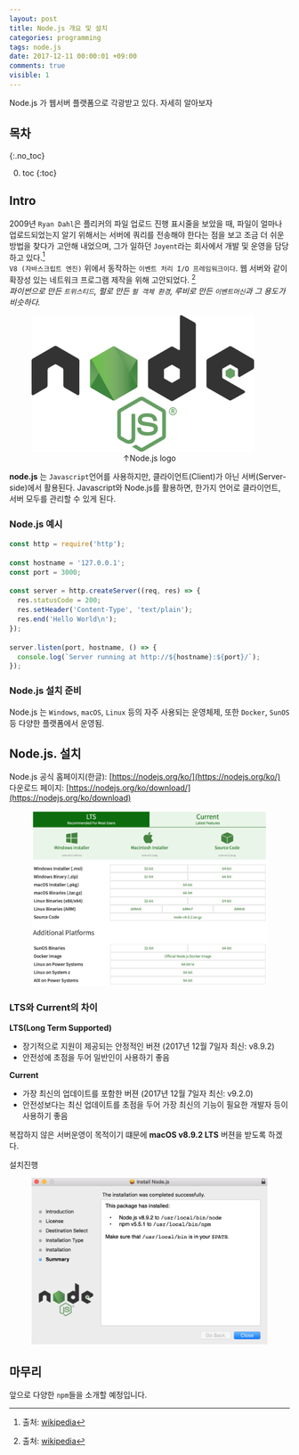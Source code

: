 ```yaml
---
layout: post
title: Node.js 개요 및 설치
categories: programming
tags: node.js
date: 2017-12-11 00:00:01 +09:00
comments: true
visible: 1
---
```


Node.js 가 웹서버 플랫폼으로 각광받고 있다. 자세히 알아보자

## 목차
{:.no_toc}

0. toc
{:toc}

## Intro
2009년 `Ryan Dahl`은 플리커의 파일 업로드 진행 표시줄을 보았을 때, 파일이 얼마나 업로드되었는지 알기 위해서는 서버에 쿼리를 전송해야 한다는 점을 보고 조금 더 쉬운 방법을 찾다가 고안해 내었으며, 그가 일하던 `Joyent`라는 회사에서 개발 및 운영을 담당하고 있다.[^1] <br/>
`V8 (자바스크립트 엔진)` 위에서 동작하는 `이벤트 처리 I/O 프레임워크이다`. 웹 서버와 같이 확장성 있는 네트워크 프로그램 제작을 위해 고안되었다. [^2] <br/>
*파이썬으로 만든 `트위스티드`, 펄로 만든 `펄 객체 환경`, 루비로 만든 `이벤트머신`과 그 용도가 비슷하다.* <br/>

<figure>
<img src="/assets/posts/20171211/101.png" width="400">
<figcaption align="middle">
&uarr;Node.js logo
</figcaption>
</figure>


**node.js** 는 `Javascript`언어를 사용하지만, 클라이언트(Client)가 아닌 서버(Server-side)에서 활용된다. Javascript와 Node.js를 활용하면, 한가지 언어로 클라이언트, 서버 모두를 관리할 수 있게 된다. <br/>

### Node.js 예시
```javascript
const http = require('http');

const hostname = '127.0.0.1';
const port = 3000;

const server = http.createServer((req, res) => {
  res.statusCode = 200;
  res.setHeader('Content-Type', 'text/plain');
  res.end('Hello World\n');
});

server.listen(port, hostname, () => {
  console.log(`Server running at http://${hostname}:${port}/`);
});
```

### Node.js 설치 준비
Node.js 는 `Windows`, `macOS`, `Linux` 등의 자주 사용되는 운영체제, 또한 `Docker`, `SunOS` 등 다양한 플랫폼에서 운영됨.

<!-- ad -->

## Node.js. 설치
Node.js 공식 홈페이지(한글): [https://nodejs.org/ko/](https://nodejs.org/ko/) <br/>
다운로드 페이지: [https://nodejs.org/ko/download/](https://nodejs.org/ko/download) <br/>

<figure>
<img src="/assets/posts/20171211/102.png" width="700">
<figcaption align="middle">
</figcaption>
</figure>

### LTS와 Current의 차이
**LTS(Long Term Supported)**
- 장기적으로 지원이 제공되는 안정적인 버젼 (2017년 12월 7일자 최신: v8.9.2)
- 안전성에 초점을 두어 일반인이 사용하기 좋음

**Current**
- 가장 최신의 업데이트를 포함한 버젼 (2017년 12월 7일자 최신: v9.2.0)
- 안전성보다는 최신 업데이트를 초점을 두어 가장 최신의 기능이 필요한 개발자 등이 사용하기 좋음

복잡하지 않은 서버운영이 목적이기 떄문에 **macOS v8.9.2 LTS** 버젼을 받도록 하겠다.

설치진행
<figure>
<img src="/assets/posts/20171211/103.png" width="500">
<figcaption align="middle">
</figcaption>
</figure>

## 마무리
앞으로 다양한 `npm`들을 소개할 예정입니다.



[^1]: 출처: [wikipedia](https://ko.wikipedia.org/wiki/Node.js#cite_note-Node.js_pushes_JavaScript_to_the_server-side-3)
[^2]: 출처: [wikipedia](https://ko.wikipedia.org/wiki/Node.js#cite_note-Node.js_pushes_JavaScript_to_the_server-side-3)
